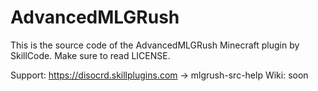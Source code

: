 # AdvancedMLGRush

This is the source code of the AdvancedMLGRush Minecraft plugin by SkillCode. 
Make sure to read LICENSE.

Support: https://disocrd.skillplugins.com -> mlgrush-src-help
Wiki: soon
